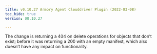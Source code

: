 ```yaml
---
title: v0.10.27 Armory Agent Clouddriver Plugin (2022-03-08)
toc_hide: true
version: 00.10.27

---
```


The change is returning a 404 on delete operations for objects that don’t exist; before it was returning a 200 with an empty manifest, which also doesn’t have any impact on functionality.
